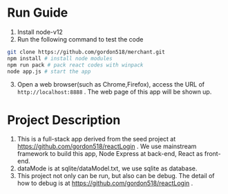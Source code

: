 
# Run Guide

1. Install node-v12
2. Run the following command to test the code 

```bash
git clone https://github.com/gordon518/merchant.git
npm install # install node modules
npm run pack # pack react codes with winpack
node app.js # start the app
```

3. Open a web browser(such as Chrome,Firefox), access the URL of `http://localhost:8888` . The web page of this app will be shown up.

# Project Description
1. This is a full-stack app derived from the seed project at https://github.com/gordon518/reactLogin . We use mainstream framework to build this app, Node Express at back-end, React as front-end. 
2. dataMode is at sqlite/dataModel.txt, we use sqlite as database.
3. This project not only can be run, but also can be debug. The detail of how to debug is at https://github.com/gordon518/reactLogin .


